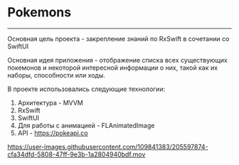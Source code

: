# Pokemons

---
Основная цель проекта - закрепление знаний по RxSwift в сочетании со SwiftUI

Основная идея приложения - отображение списка всех существующих покемонов и некоторой интересной информации о них, 
такой как их наборы, способности или ходы.

В проекте использовались следующие технологии:
1) Архитектура - MVVM
2) RxSwift
3) SwiftUI
4) Для работы с анимацией - FLAnimatedImage
5) API - https://pokeapi.co



https://user-images.githubusercontent.com/109841383/205597874-cfa34dfd-5808-47ff-9e3b-1a2804940bdf.mov


